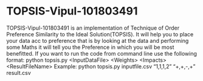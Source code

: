 # TOPSIS-Vipul-101803491
TOPSIS-Vipul-101803491 is an implementation of Technique of Order Preference Similarity to the Ideal Solution(TOPSIS). It will help you to place your data acc to preference that is by looking at the data and performing some Maths it will tell you the Preference in which you will be most benefitted. If you want to run the code from command line use the following format: python topsis.py &lt;InputDataFile> &lt;Weights> &lt;Impacts> &lt;ResultFileName> Example: python topsis.py inputfile.csv “1,1,1,2” “+,+,-,+” result.csv

